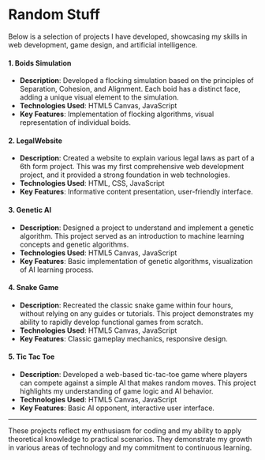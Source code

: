 # Random Stuff

Below is a selection of projects I have developed, showcasing my skills in web development, game design, and artificial intelligence.

#### 1. Boids Simulation
- **Description**: Developed a flocking simulation based on the principles of Separation, Cohesion, and Alignment. Each boid has a distinct face, adding a unique visual element to the simulation.
- **Technologies Used**: HTML5 Canvas, JavaScript
- **Key Features**: Implementation of flocking algorithms, visual representation of individual boids.

#### 2. LegalWebsite
- **Description**: Created a website to explain various legal laws as part of a 6th form project. This was my first comprehensive web development project, and it provided a strong foundation in web technologies.
- **Technologies Used**: HTML, CSS, JavaScript
- **Key Features**: Informative content presentation, user-friendly interface.

#### 3. Genetic AI
- **Description**: Designed a project to understand and implement a genetic algorithm. This project served as an introduction to machine learning concepts and genetic algorithms.
- **Technologies Used**: HTML5 Canvas, JavaScript
- **Key Features**: Basic implementation of genetic algorithms, visualization of AI learning process.

#### 4. Snake Game
- **Description**: Recreated the classic snake game within four hours, without relying on any guides or tutorials. This project demonstrates my ability to rapidly develop functional games from scratch.
- **Technologies Used**: HTML5 Canvas, JavaScript
- **Key Features**: Classic gameplay mechanics, responsive design.

#### 5. Tic Tac Toe
- **Description**: Developed a web-based tic-tac-toe game where players can compete against a simple AI that makes random moves. This project highlights my understanding of game logic and AI behavior.
- **Technologies Used**: HTML5 Canvas, JavaScript
- **Key Features**: Basic AI opponent, interactive user interface.

---

These projects reflect my enthusiasm for coding and my ability to apply theoretical knowledge to practical scenarios. They demonstrate my growth in various areas of technology and my commitment to continuous learning.
